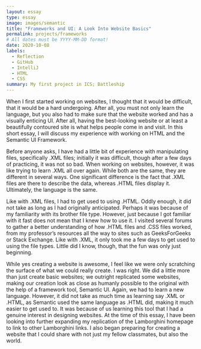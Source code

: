 ```yaml
---
layout: essay
type: essay
image: images/semantic
title: "Frameworks and UI: A Look Into Website Basics"
permalink: projects/frameworks
# All dates must be YYYY-MM-DD format!
date: 2020-10-08
labels:
  - Reflection
  - GitHub
  - IntelliJ
  - HTML
  - CSS
summary: My first project in ICS; Battleship
---
```


When I first started working on websites, I thought that it would be difficult, that it would be a hard undergoing. After all, you must not only learn the language, but you also had to make sure that the website worked and has a visually enticing UI. After all, having the best-looking website or at least a beautifully contoured site is what helps people come in and visit. In this short essay, I will discuss my experience with working on HTML and the Semantic UI Framework.

Before anyone asks, I have had a little bit of experience with manipulating files, specifically .XML files; initially it was difficult, though after a few days of practicing, it was not so bad. When working on websites, however, it was like trying to learn .XML all over again. While both are the same, they are different in several ways. One significant difference is the fact that .XML files are there to describe the data, whereas .HTML files display it. Ultimately, the language is the same.

Like with .XML files, I had to get used to using .HTML. Oddly enough, it did not take as long as I had originally anticipated. Perhaps it was because of my familiarity with its brother file type. However, just because I got familiar with it fast does not mean that I knew how to use it. I visited several forums to gather a better understanding of how .HTML files and .CSS files worked, from my professor’s resources all the way to sites such as GeeksForGeeks or Stack Exchange. Like with .XML, it only took me a few days to get used to using the file types. Little did I know, though, that the fun was only just beginning.

While yes creating a website is awesome, I feel like we were only scratching the surface of what we could really create. I was right. We did a little more than just create basic websites; we outright replicated some websites, making our creation look as close as humanly possible to the original with the help of a framework tool, Semantic UI. Again, we had to learn a new language. However, it did not take as much time as learning say .XML or .HTML, as Semantic used the same language as .HTML did, making it much easier to get used to. It was because of us learning this tool that I had a genuine interest in designing websites. At the time of this essay, I have been looking into further expanding my replication of the Lamborghini homepage to link to other Lamborghini links. I also began preparing for creating a website that I could share with not just my fellow classmates, but also the world.
